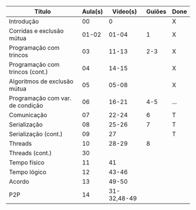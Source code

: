 
| Título | Aula(s) | Vídeo(s) | Guiões | Done |
| ---- | ---- | ---- | ---- | ---- |
| Introdução | 00 | 0 |  | X |
| Corridas e exclusão mútua | 01-02 | 01-04 | 1 | X |
| Programação com trincos | 03 | 11-13 | 2-3 | X |
| Programação com trincos (cont.) | 04 | 14-15 |  | X |
| Algoritmos de exclusão mútua | 05 | 05-08 |  | X |
| Programação com var. de condição | 06 | 16-21 | 4-5 | ... |
| Comunicação | 07 | 22-24 | 6 | T |
| Serialização | 08 | 25-26 | 7 | T |
| Serialização (cont.) | 09 | 27 |  | T |
| Threads | 10 | 28-29 | 8 |  |
| Threads (cont.) | 30 |  |  |  |
| Tempo físico | 11 | 41 |  |  |
| Tempo lógico | 12 | 43-46 |  |  |
| Acordo | 13 | 49-50 |  |  |
| P2P | 14 | 31-32,48-49 |  |  |

